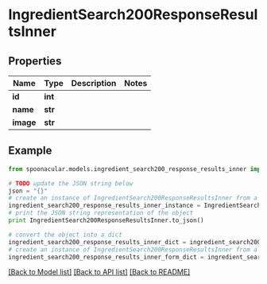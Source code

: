 # IngredientSearch200ResponseResultsInner


## Properties

Name | Type | Description | Notes
------------ | ------------- | ------------- | -------------
**id** | **int** |  | 
**name** | **str** |  | 
**image** | **str** |  | 

## Example

```python
from spoonacular.models.ingredient_search200_response_results_inner import IngredientSearch200ResponseResultsInner

# TODO update the JSON string below
json = "{}"
# create an instance of IngredientSearch200ResponseResultsInner from a JSON string
ingredient_search200_response_results_inner_instance = IngredientSearch200ResponseResultsInner.from_json(json)
# print the JSON string representation of the object
print IngredientSearch200ResponseResultsInner.to_json()

# convert the object into a dict
ingredient_search200_response_results_inner_dict = ingredient_search200_response_results_inner_instance.to_dict()
# create an instance of IngredientSearch200ResponseResultsInner from a dict
ingredient_search200_response_results_inner_form_dict = ingredient_search200_response_results_inner.from_dict(ingredient_search200_response_results_inner_dict)
```
[[Back to Model list]](../README.md#documentation-for-models) [[Back to API list]](../README.md#documentation-for-api-endpoints) [[Back to README]](../README.md)


